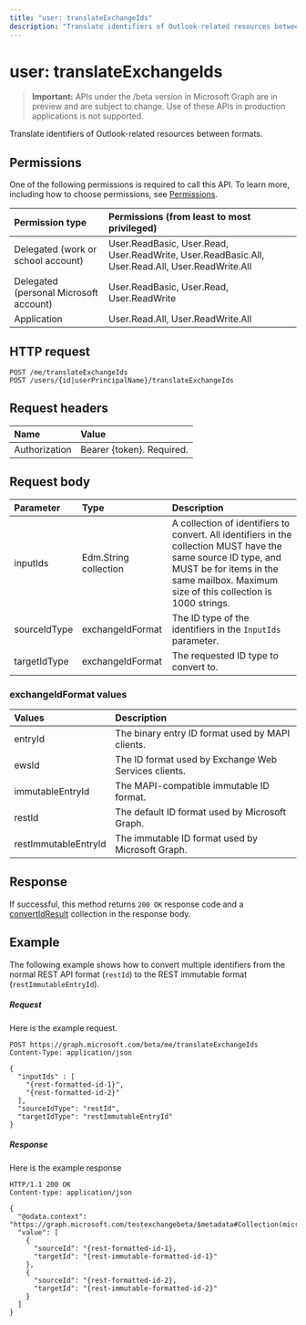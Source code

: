 ```yaml
---
title: "user: translateExchangeIds"
description: "Translate identifiers of Outlook-related resources between formats."
---
```


# user: translateExchangeIds

> **Important:** APIs under the /beta version in Microsoft Graph are in preview and are subject to change. Use of these APIs in production applications is not supported.

Translate identifiers of Outlook-related resources between formats.

## Permissions

One of the following permissions is required to call this API. To learn more, including how to choose permissions, see [Permissions](/graph/permissions-reference).

| Permission type | Permissions (from least to most privileged) |
|:----------------|:--------------------------------------------|
| Delegated (work or school account) | User.ReadBasic, User.Read, User.ReadWrite, User.ReadBasic.All, User.Read.All, User.ReadWrite.All |
| Delegated (personal Microsoft account) | User.ReadBasic, User.Read, User.ReadWrite |
| Application | User.Read.All, User.ReadWrite.All |

## HTTP request

<!-- { "blockType": "ignored" } -->

```http
POST /me/translateExchangeIds
POST /users/{id|userPrincipalName}/translateExchangeIds
```

## Request headers

| Name | Value |
|:-----|:------|
| Authorization | Bearer {token}. Required. |

## Request body

| Parameter | Type | Description |
|:----------|:-----|:------------|
| inputIds | Edm.String collection | A collection of identifiers to convert. All identifiers in the collection MUST have the same source ID type, and MUST be for items in the same mailbox. Maximum size of this collection is 1000 strings. |
| sourceIdType | exchangeIdFormat | The ID type of the identifiers in the `InputIds` parameter. |
| targetIdType | exchangeIdFormat | The requested ID type to convert to. |

### exchangeIdFormat values

| Values | Description |
|:-------|:------------|
| entryId | The binary entry ID format used by MAPI clients. |
| ewsId | The ID format used by Exchange Web Services clients. |
| immutableEntryId | The MAPI-compatible immutable ID format. |
| restId | The default ID format used by Microsoft Graph. |
| restImmutableEntryId | The immutable ID format used by Microsoft Graph. |

## Response

If successful, this method returns `200 OK` response code and a [convertIdResult](../resources/meetingtimesuggestionsresult.md) collection in the response body.

## Example

The following example shows how to convert multiple identifiers from the normal REST API format (`restId`) to the REST immutable format (`restImmutableEntryId`).

##### Request

Here is the example request.
<!-- {
  "blockType": "request",
  "name": "user_translateexchangeids"
}-->

```http
POST https://graph.microsoft.com/beta/me/translateExchangeIds
Content-Type: application/json

{
  "inputIds" : [
    "{rest-formatted-id-1}",
    "{rest-formatted-id-2}"
  ],
  "sourceIdType": "restId",
  "targetIdType": "restImmutableEntryId"
}
```

##### Response

Here is the example response
<!-- {
  "blockType": "response",
  "@odata.type": "microsoft.graph.convertIdResult",
  "isCollection": true
} -->

```http
HTTP/1.1 200 OK
Content-type: application/json

{
  "@odata.context": "https://graph.microsoft.com/testexchangebeta/$metadata#Collection(microsoft.graph.convertIdResult)",
  "value": [
    {
      "sourceId": "{rest-formatted-id-1},
      "targetId": "{rest-immutable-formatted-id-1}"
    },
    {
      "sourceId": "{rest-formatted-id-2},
      "targetId": "{rest-immutable-formatted-id-2}"
    }
  ]
}
```